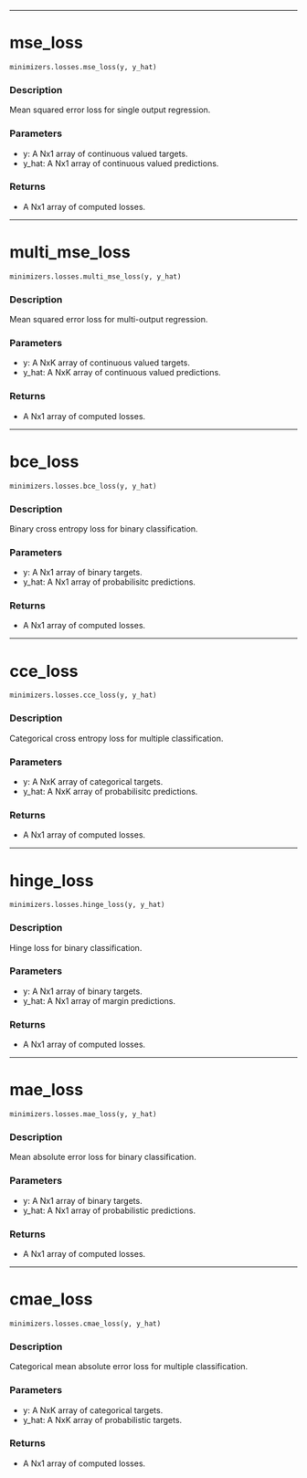 ___
# mse_loss
```
minimizers.losses.mse_loss(y, y_hat)
```
### Description
Mean squared error loss for single output regression.
### Parameters
 - y: A Nx1 array of continuous valued targets.
 - y_hat: A Nx1 array of continuous valued predictions.
 ### Returns
 - A Nx1 array of computed losses.

___
# multi_mse_loss
```
minimizers.losses.multi_mse_loss(y, y_hat)
```
### Description
Mean squared error loss for multi-output regression.
### Parameters
 - y: A NxK array of continuous valued targets.
 - y_hat: A NxK array of continuous valued predictions.
 ### Returns
 - A Nx1 array of computed losses.

___
# bce_loss
```
minimizers.losses.bce_loss(y, y_hat)
```
### Description
Binary cross entropy loss for binary classification.
### Parameters
 - y: A Nx1 array of binary targets.
 - y_hat: A Nx1 array of probabilisitc predictions.
 ### Returns
 - A Nx1 array of computed losses.

___
# cce_loss
```
minimizers.losses.cce_loss(y, y_hat)
```
### Description
Categorical cross entropy loss for multiple classification.
### Parameters
 - y: A NxK array of categorical targets.
 - y_hat: A NxK array of probabilisitc predictions.
 ### Returns
 - A Nx1 array of computed losses.

___
# hinge_loss
```
minimizers.losses.hinge_loss(y, y_hat)
```
### Description
Hinge loss for binary classification.
### Parameters
 - y: A Nx1 array of binary targets.
 - y_hat: A Nx1 array of margin predictions.
 ### Returns
 - A Nx1 array of computed losses.

___
# mae_loss
```
minimizers.losses.mae_loss(y, y_hat)
```
### Description
Mean absolute error loss for binary classification.
### Parameters
 - y: A Nx1 array of binary targets.
 - y_hat: A Nx1 array of probabilistic predictions.
 ### Returns
 - A Nx1 array of computed losses.

___
# cmae_loss
```
minimizers.losses.cmae_loss(y, y_hat)
```
### Description
Categorical mean absolute error loss for multiple classification.
### Parameters
 - y: A NxK array of categorical targets.
 - y_hat: A NxK array of probabilistic targets.
 ### Returns
 - A Nx1 array of computed losses.

